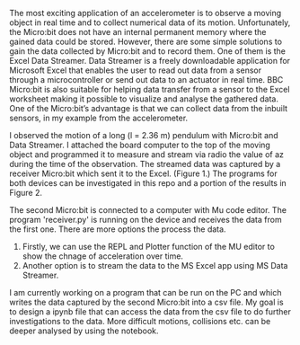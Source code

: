The most exciting application of an accelerometer is to observe a moving object in real time and to collect numerical data of its motion. Unfortunately, the Micro:bit does not have an internal permanent memory where the gained data could be stored. However, there are some simple solutions to gain the data collected by Micro:bit and to record them. One of them is the Excel Data Streamer. Data Streamer is a freely downloadable application for Microsoft Excel that enables the user to read out data from a sensor through a microcontroller or send out data to an actuator in real time. BBC Micro:bit is also suitable for helping data transfer from a sensor to the Excel worksheet making it possible to visualize and analyse the gathered data. One of the Micro:bit’s advantage is that we can collect data from the inbuilt sensors, in my example from the accelerometer.

I observed the motion of a long (l = 2.36 m) pendulum with Micro:bit and Data Streamer. I attached the board computer to the top of the moving object and programmed it to measure and stream via radio the value of az during the time of the observation. The streamed data was captured by a receiver Micro:bit which sent it to the Excel. (Figure 1.) The programs for both devices can be investigated in this repo and a portion of the results in Figure 2.


The second Micro:bit is connected to a computer with Mu code editor. The program 'receiver.py' is running on the device and receives the data from the first one.
There are more options the process the data.
1. Firstly, we can use the REPL and Plotter function of the MU editor to show the chnage of acceleration over time.
2. Another option is to stream the data to the MS Excel app using MS Data Streamer.

I am currently working on a program that can be run on the PC and which writes the data captured by the second Micro:bit into a csv file. My goal is to design a ipynb file that can access the data from the csv file to do further investigations to the data. More difficult motions, collisions etc. can be deeper analysed by using the notebook. 
